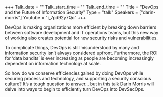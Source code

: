 +++
Talk_date = ""
Talk_start_time = ""
Talk_end_time = ""
Title = "DevOps and the Future of Information Security"
Type = "talk"
Speakers = ["darin-morris"]
Youtube = "i_7pd92y7Qo"
+++

DevOps is making organizations more efficient by breaking down barriers between software development and IT operations teams, but this new way of working also creates potential for new security risks and vulnerabilities.

To complicate things, DevOps is still misunderstood by many and information security isn’t always considered upfront. Furthermore, the ROI for ‘data bandits’ is ever increasing as people are becoming increasingly dependent on information technology at scale.

So how do we conserve efficiencies gained by doing DevOps while securing process and technology, and supporting a security conscious culture? It’s a tough question to answer… but in this talk Darin Morris will delve into ways to begin to efficiently turn DevOps into DevSecOps.
